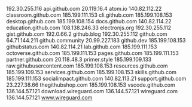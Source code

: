 192.30.255.116 api.github.com
20.119.16.4 atom.io
140.82.112.22 classroom.github.com
185.199.111.153 cli.github.com
185.199.108.153 desktop.github.com
185.199.108.154 docs.github.com
140.82.114.22 education.github.com
108.138.246.33 electronjs.org
192.30.255.112 gist.github.com
192.0.66.2 github.blog
192.30.255.112 github.com
64.71.144.211 github.community
20.99.227.183 github.dev
185.199.108.153 githubstatus.com
140.82.114.21 lab.github.com
185.199.111.153 octoverse.github.com
185.199.111.153 pages.github.com
185.199.111.153 partner.github.com
20.118.48.3 primer.style
185.199.109.133 raw.githubusercontent.com
185.199.108.153 resources.github.com
185.199.109.153 services.github.com
185.199.108.153 skills.github.com
185.199.111.153 socialimpact.github.com
140.82.113.21 support.github.com
23.227.38.66 thegithubshop.com
185.199.108.153 vscode.github.com
136.144.57.121 download.wireguard.com
136.144.57.121 wireguard.com
136.144.57.121 www.wireguard.com

